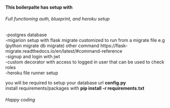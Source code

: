 <h4>This boilerpalte has setup with</h4>
<h6>Full functioning auth, blueprint, and heroku setup</h6>
-postgres database </br>
-migarion setup with flask migrate customized to run from a migrate file e.g (python migrate db migrate) other command https://flask-migrate.readthedocs.io/en/latest/#command-reference</br>
-signup and login with jwt</br>
-custom decorator with access to logged in user that can be used to check roles</br>
-heroku file runner setup

you will be required to setup your database url <b>config.py</b> </br>
install requirements/packages with <b>pip install -r requirements.txt</b>

<h6>Happy coding</h6>
